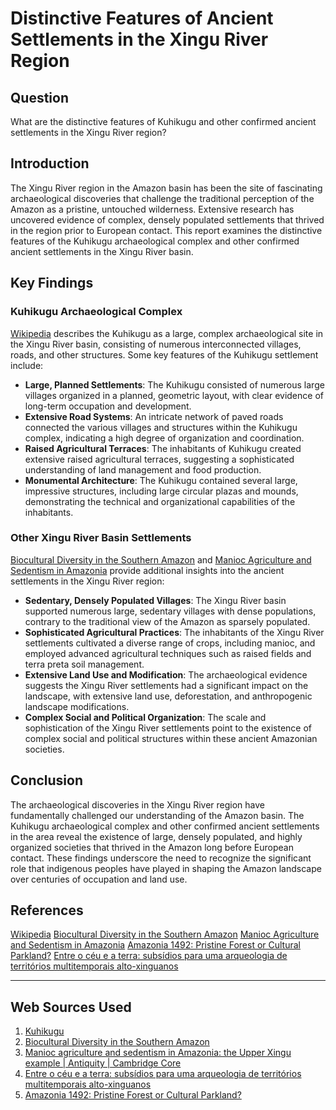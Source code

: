 # Distinctive Features of Ancient Settlements in the Xingu River Region

## Question
What are the distinctive features of Kuhikugu and other confirmed ancient settlements in the Xingu River region?

## Introduction
The Xingu River region in the Amazon basin has been the site of fascinating archaeological discoveries that challenge the traditional perception of the Amazon as a pristine, untouched wilderness. Extensive research has uncovered evidence of complex, densely populated settlements that thrived in the region prior to European contact. This report examines the distinctive features of the Kuhikugu archaeological complex and other confirmed ancient settlements in the Xingu River basin.

## Key Findings

### Kuhikugu Archaeological Complex
[Wikipedia](https://pt.wikipedia.org/wiki/Kuhikugu) describes the Kuhikugu as a large, complex archaeological site in the Xingu River basin, consisting of numerous interconnected villages, roads, and other structures. Some key features of the Kuhikugu settlement include:

- **Large, Planned Settlements**: The Kuhikugu consisted of numerous large villages organized in a planned, geometric layout, with clear evidence of long-term occupation and development.
- **Extensive Road Systems**: An intricate network of paved roads connected the various villages and structures within the Kuhikugu complex, indicating a high degree of organization and coordination.
- **Raised Agricultural Terraces**: The inhabitants of Kuhikugu created extensive raised agricultural terraces, suggesting a sophisticated understanding of land management and food production.
- **Monumental Architecture**: The Kuhikugu contained several large, impressive structures, including large circular plazas and mounds, demonstrating the technical and organizational capabilities of the inhabitants.

### Other Xingu River Basin Settlements
[Biocultural Diversity in the Southern Amazon](https://www.mdpi.com/1424-2818/2/1/1) and [Manioc Agriculture and Sedentism in Amazonia](https://www.cambridge.org/core/journals/antiquity/article/abs/manioc-agriculture-and-sedentism-in-amazonia-the-upper-xingu-example/39CA7051992BFABF4FD4DD4193BC58BA) provide additional insights into the ancient settlements in the Xingu River region:

- **Sedentary, Densely Populated Villages**: The Xingu River basin supported numerous large, sedentary villages with dense populations, contrary to the traditional view of the Amazon as sparsely populated.
- **Sophisticated Agricultural Practices**: The inhabitants of the Xingu River settlements cultivated a diverse range of crops, including manioc, and employed advanced agricultural techniques such as raised fields and terra preta soil management.
- **Extensive Land Use and Modification**: The archaeological evidence suggests the Xingu River settlements had a significant impact on the landscape, with extensive land use, deforestation, and anthropogenic landscape modifications.
- **Complex Social and Political Organization**: The scale and sophistication of the Xingu River settlements point to the existence of complex social and political structures within these ancient Amazonian societies.

## Conclusion
The archaeological discoveries in the Xingu River region have fundamentally challenged our understanding of the Amazon basin. The Kuhikugu archaeological complex and other confirmed ancient settlements in the area reveal the existence of large, densely populated, and highly organized societies that thrived in the Amazon long before European contact. These findings underscore the need to recognize the significant role that indigenous peoples have played in shaping the Amazon landscape over centuries of occupation and land use.

## References

[Wikipedia](https://pt.wikipedia.org/wiki/Kuhikugu)
[Biocultural Diversity in the Southern Amazon](https://www.mdpi.com/1424-2818/2/1/1)
[Manioc Agriculture and Sedentism in Amazonia](https://www.cambridge.org/core/journals/antiquity/article/abs/manioc-agriculture-and-sedentism-in-amazonia-the-upper-xingu-example/39CA7051992BFABF4FD4DD4193BC58BA)
[Amazonia 1492: Pristine Forest or Cultural Parkland?](https://www.science.org/doi/10.1126/science.1086112?cookieSet=1)
[Entre o céu e a terra: subsídios para uma arqueologia de territórios multitemporais alto-xinguanos](https://www.scielo.br/j/bgoeldi/a/BxTrG8tPj6XDGjNWDzNGv4z/?lang=pt)

---
## Web Sources Used

1. [Kuhikugu](https://pt.wikipedia.org/wiki/Kuhikugu)
2. [Biocultural Diversity in the Southern Amazon](https://www.mdpi.com/1424-2818/2/1/1)
3. [Manioc agriculture and sedentism in Amazonia: the Upper Xingu example | Antiquity | Cambridge Core](https://www.cambridge.org/core/journals/antiquity/article/abs/manioc-agriculture-and-sedentism-in-amazonia-the-upper-xingu-example/39CA7051992BFABF4FD4DD4193BC58BA)
4. [Entre o céu e a terra: subsídios para uma arqueologia de territórios multitemporais alto-xinguanos](https://www.scielo.br/j/bgoeldi/a/BxTrG8tPj6XDGjNWDzNGv4z/?lang=pt)
5. [Amazonia 1492: Pristine Forest or Cultural Parkland?](https://www.science.org/doi/10.1126/science.1086112?cookieSet=1)
